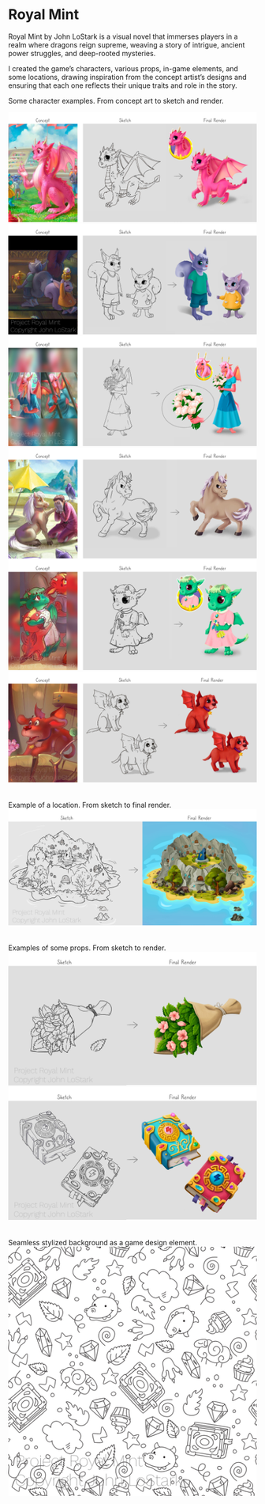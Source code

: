 # Royal Mint

Royal Mint by John LoStark is a visual novel that immerses players in a realm where dragons reign supreme, weaving a
story of intrigue, ancient power struggles, and deep-rooted mysteries.

I created the game’s characters, various props, in-game elements, and some locations, drawing inspiration from the
concept artist’s designs and ensuring that each one reflects their unique traits and role in the story.

Some character examples. From concept art to sketch and render.

<div class="simple_gallery">
  <div class="item"><img src="/assets/images/Projects/Royal%20Mint/pinky_project.jpg" alt="Pinky"></div>
  <div class="item"><img src="/assets/images/Projects/Royal%20Mint/squir_project.jpg" alt="Squirrels"></div>
  <div class="item"><img src="/assets/images/Projects/Royal%20Mint/lira_project.jpg" alt="Lira"></div>
  <div class="item"><img src="/assets/images/Projects/Royal%20Mint/pony_project.jpg" alt="Angry Pony"></div>
  <div class="item"><img src="/assets/images/Projects/Royal%20Mint/zuma_project.jpg" alt="Zuma"></div>
  <div class="item"><img src="/assets/images/Projects/Royal%20Mint/dogs_project.jpg" alt="Dog"></div>
</div>

<br>
<br>
Example of a location. From sketch to final render.

<div class="simple_gallery">
  <div class="item"><img src="/assets/images/Projects/Royal%20Mint/island_project.jpg" alt="Island"></div>
</div>

<br>
<br>
Examples of some props. From sketch to render.

<div class="simple_gallery">
  <div class="item"><img src="/assets/images/Projects/Royal%20Mint/flowers_project.jpg" alt="Flowers"></div>
  <div class="item"><img src="/assets/images/Projects/Royal%20Mint/books_project.jpg" alt="Books"></div>
</div>

<br>
<br>
Seamless stylized background as a game design element.

<div class="simple_gallery">
  <div class="item"><img src="/assets/images/Projects/Royal%20Mint/draco_bg_project.jpg" alt="Background"></div>
</div>